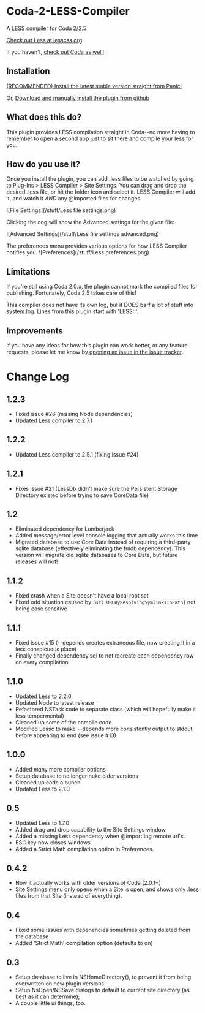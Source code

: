 Coda-2-LESS-Compiler
====================

A LESS compiler for Coda 2/2.5

[Check out Less at lesscss.org](http://lesscss.org/)

If you haven't, [check out Coda as well!](http://panic.com/coda/)

Installation
------------
[(RECOMMENDED) Install the latest stable version straight from Panic!](https://panic.com/coda/plugins.php?id=92)

Or, [Download and manually install the plugin from github](https://github.com/mjvotaw/Coda-2-LESS-Compiler/raw/master/LESSCompile.codaplugin.zip)


What does this do?
------------------
This plugin provides LESS compilation straight in Coda--no more having to remember to open a second app just to sit there and compile your less for you.


How do you use it?
------------------
Once you install the plugin, you can add .less files to be watched by going to Plug-Ins > LESS Compiler > Site Settings.
You can drag and drop the desired .less file, or hit the folder icon and select it. LESS Compiler will add it, and watch it *AND* any @imported files for changes.

![File Settings](/stuff/Less file settings.png)

Clicking the cog will show the Advanced settings for the given file:

![Advanced Settings](/stuff/Less file settings advanced.png)

The preferences menu provides various options for how LESS Compiler notifies you.
![Preferences](/stuff/Less preferences.png)

Limitations
-----------
If you're still using Coda 2.0.x, the plugin cannot mark the compiled files for publishing. Fortunately, Coda 2.5 takes care of this!

This compiler does not have its own log, but it DOES barf a lot of stuff into system.log. Lines from this plugin start with 'LESS::'.

Improvements
------------
If you have any ideas for how this plugin can work better, or any feature requests, please let me know by [opening an issue in the issue tracker](https://github.com/mjvotaw/Coda-2-LESS-Compiler/issues/new).


Change Log
==========


1.2.3
---
- Fixed issue #26 (missing Node dependencies)
- Updated Less compiler to 2.7.1

1.2.2
---
- Updated Less compiler to 2.5.1 (fixing issue #24)

1.2.1
---
- Fixes issue #21 (LessDb didn't make sure the Persistent Storage Directory existed before trying to save CoreData file)

1.2
---
- Eliminated dependency for Lumberjack
- Added message/error level console logging that actually works this time
- Migrated database to use Core Data instead of requiring a third-party sqlite database (effectively eliminating the fmdb depencency). This version will migrate old sqlite databases to Core Data, but future releases will not!

1.1.2
-----
- Fixed crash when a Site doesn't have a local root set
- Fixed odd situation caused by `[url URLByResolvingSymlinksInPath]` not being case sensitive


1.1.1
-----
- Fixed issue #15 (--depends creates extraneous file, now creating it in a less conspicuous place)
- Finally changed dependency sql to not recreate each dependency row on every compilation

1.1.0
-----
- Updated Less to 2.2.0
- Updated Node to latest release
- Refactored NSTask code to separate class (which will hopefully make it less tempermental)
- Cleaned up some of the compile code
- Modified Lessc to make --depends more consistently output to stdout before appearing to end (see issue #13)

1.0.0
-----
- Added many more compiler options
- Setup database to no longer nuke older versions
- Cleaned up code a bunch
- Updated Less to 2.1.0

0.5
---
- Updated Less to 1.7.0
- Added drag and drop capability to the Site Settings window.
- Added a missing Less dependency when @import'ing remote url's.
- ESC key now closes windows.
- Added a Strict Math compilation option in Preferences.

0.4.2
-----
- Now it actually works with older versions of Coda (2.0.1+)
- Site Settings menu only opens when a Site is open, and shows only .less files from that Site (instead of everything).

0.4
---
- Fixed some issues with depenencies sometimes getting deleted from the database
- Added 'Strict Math' compilation option (defaults to on)

0.3
---
- Setup database to live in NSHomeDirectory(), to prevent it from being overwritten on new plugin versions.
- Setup NsOpen/NSSave dialogs to default to current site directory (as best as it can determine);
- A couple little ui things, too.
